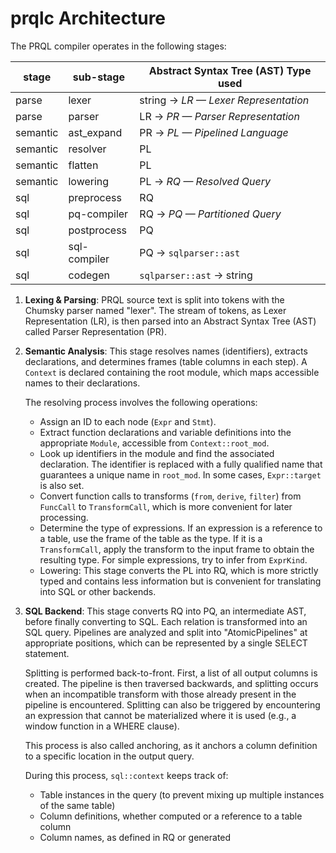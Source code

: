 # prqlc Architecture

The PRQL compiler operates in the following stages:

| stage    | sub-stage    | Abstract Syntax Tree (AST) Type used  |
| -------- | ------------ | ------------------------------------- |
| parse    | lexer        | string -> _LR — Lexer Representation_ |
| parse    | parser       | LR -> _PR — Parser Representation_    |
| semantic | ast_expand   | PR -> _PL — Pipelined Language_       |
| semantic | resolver     | PL                                    |
| semantic | flatten      | PL                                    |
| semantic | lowering     | PL -> _RQ — Resolved Query_           |
| sql      | preprocess   | RQ                                    |
| sql      | pq-compiler  | RQ -> _PQ — Partitioned Query_        |
| sql      | postprocess  | PQ                                    |
| sql      | sql-compiler | PQ -> `sqlparser::ast`                |
| sql      | codegen      | `sqlparser::ast` -> string            |

1. **Lexing & Parsing**: PRQL source text is split into tokens with the Chumsky
   parser named "lexer". The stream of tokens, as Lexer Representation (LR), is
   then parsed into an Abstract Syntax Tree (AST) called Parser Representation
   (PR).

2. **Semantic Analysis**: This stage resolves names (identifiers), extracts
   declarations, and determines frames (table columns in each step). A `Context`
   is declared containing the root module, which maps accessible names to their
   declarations.

   The resolving process involves the following operations:
   - Assign an ID to each node (`Expr` and `Stmt`).
   - Extract function declarations and variable definitions into the appropriate
     `Module`, accessible from `Context::root_mod`.
   - Look up identifiers in the module and find the associated declaration. The
     identifier is replaced with a fully qualified name that guarantees a unique
     name in `root_mod`. In some cases, `Expr::target` is also set.
   - Convert function calls to transforms (`from`, `derive`, `filter`) from
     `FuncCall` to `TransformCall`, which is more convenient for later
     processing.
   - Determine the type of expressions. If an expression is a reference to a
     table, use the frame of the table as the type. If it is a `TransformCall`,
     apply the transform to the input frame to obtain the resulting type. For
     simple expressions, try to infer from `ExprKind`.
   - Lowering: This stage converts the PL into RQ, which is more strictly typed
     and contains less information but is convenient for translating into SQL or
     other backends.

3. **SQL Backend**: This stage converts RQ into PQ, an intermediate AST, before
   finally converting to SQL. Each relation is transformed into an SQL query.
   Pipelines are analyzed and split into "AtomicPipelines" at appropriate
   positions, which can be represented by a single SELECT statement.

   Splitting is performed back-to-front. First, a list of all output columns is
   created. The pipeline is then traversed backwards, and splitting occurs when
   an incompatible transform with those already present in the pipeline is
   encountered. Splitting can also be triggered by encountering an expression
   that cannot be materialized where it is used (e.g., a window function in a
   WHERE clause).

   This process is also called anchoring, as it anchors a column definition to a
   specific location in the output query.

   During this process, `sql::context` keeps track of:
   - Table instances in the query (to prevent mixing up multiple instances of
     the same table)
   - Column definitions, whether computed or a reference to a table column
   - Column names, as defined in RQ or generated
